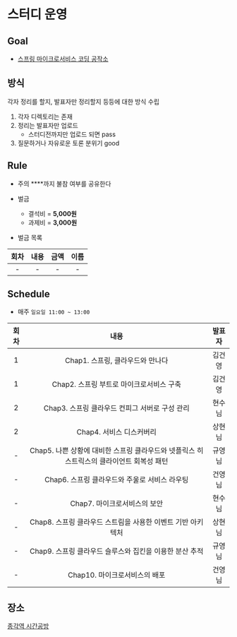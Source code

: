 # 스터디 운영

## Goal
* [스프링 마이크로서비스 코딩 공작소](http://www.yes24.com/Product/Goods/67473377?Acode=101)

## 방식

각자 정리를 할지, 발표자만 정리할지 등등에 대한 방식 수립

1. 각자 디렉토리는 존재
2. 정리는 발표자만 업로드
    - 스터디전까지만 업로드 되면 pass
3. 질문하거나 자유로운 토론 분위기 good

## Rule
- 주의 ****까지 불참 여부를 공유한다
- 벌금
    - 결석비 = **5,000원**
    - 과제비 = **3,000원**
    
- 벌금 목록  
  
|회차|내용|금액|이름|  
| :---: | :---: | :---: | :---: |  
|-|- |- | -|  

## Schedule
- 매주 `일요일 11:00 ~ 13:00`  

|회차|내용|발표자|  
| :---: | :---: | :---: |  
| 1 | Chap1. 스프링, 클라우드와 만나다 | 김건영 |
| 1 | Chap2. 스프링 부트로 마이크로서비스 구축 | 김건영 |
| 2 | Chap3. 스프링 클라우드 컨피그 서버로 구성 관리 | 현수님 | 
| 2 | Chap4. 서비스 디스커버리 | 상현님 | 
| - | Chap5. 나쁜 상황에 대비한 스프링 클라우드와 넷플릭스 히스트릭스의 클라이언트 회복성 패턴 | 규영님 | 
| - | Chap6. 스프링 클라우드와 주울로 서비스 라우팅 | 건영님 | 
| - | Chap7. 마이크로서비스의 보안  | 현수님 | 
| - | Chap8. 스프링 클라우드 스트림을 사용한 이벤트 기반 아키텍처 | 상현님 | 
| - | Chap9. 스프링 클라우드 슬루스와 집킨을 이용한 분산 추적 | 규영님 | 
| - | Chap10. 마이크로서비스의 배포 | 건영님 | 


## 장소
[종각역 시간공방](https://map.naver.com/local/siteview.nhn?code=377497269)



